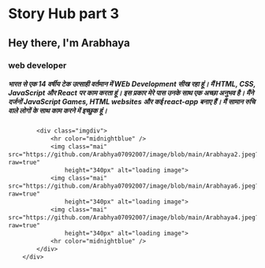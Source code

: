 # Story Hub part 3


      
<div class="content" id="content">
        <h2>Hey there, I'm Arabhaya</h2>
        <h3>web developer</h3>
        <div class="img">
            <h5 class="me">
                भारत से एक 14 वर्षीय टेक उत्साही वर्तमान में  WEb
                Development सीख रहा हूं। मैं HTML, CSS, JavaScript और React पर काम
                करता हूं। इस प्रकार मेरे पास उनके साथ एक अच्छा अनुभव है। मैंने दर्जनों
                JavaScript Games, HTML websites और कई react-app बनाए हैं। मैं सामान
                रुचि वाले लोगों के साथ काम करने में इच्छुक हूं।
            </h5>

            <div class="imgdiv">
                <hr color="midnightblue" />
                <img class="mai" src="https://github.com/Arabhya07092007/image/blob/main/Arabhaya2.jpeg?raw=true"
                    height="340px" alt="loading image">
                <img class="mai" src="https://github.com/Arabhya07092007/image/blob/main/Arabhaya6.jpeg?raw=true"
                    height="340px" alt="loading image">
                <img class="mai" src="https://github.com/Arabhya07092007/image/blob/main/Arabhaya4.jpeg?raw=true"
                    height="340px" alt="loading image">
                <hr color="midnightblue" />
            </div>
        </div>
</div>  
        

